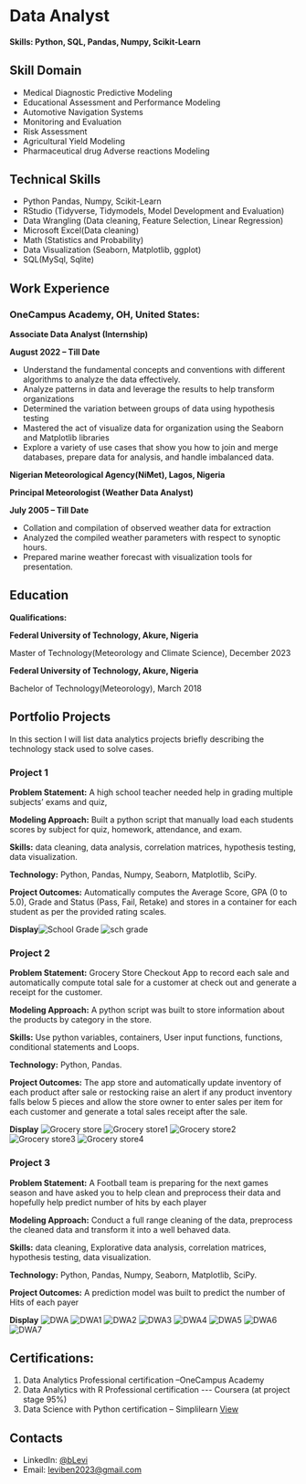 # Data Analyst

#### Skills: Python, SQL, Pandas, Numpy, Scikit-Learn

## Skill Domain
- Medical Diagnostic Predictive Modeling
- Educational Assessment and Performance Modeling
- Automotive Navigation Systems
- Monitoring and Evaluation
- Risk Assessment
- Agricultural Yield Modeling
- Pharmaceutical drug Adverse reactions Modeling

## Technical Skills
- Python Pandas, Numpy, Scikit-Learn
- RStudio (Tidyverse, Tidymodels, Model Development and Evaluation) 
- Data Wrangling (Data cleaning, Feature Selection, Linear Regression)
- Microsoft Excel(Data cleaning)
- Math (Statistics and Probability)
- Data Visualization (Seaborn, Matplotlib, ggplot)
- SQL(MySql, Sqlite)

## Work Experience

### OneCampus Academy, OH, United States:

**Associate Data Analyst (Internship)**

**August 2022 – Till Date**
- Understand the fundamental concepts and conventions with different algorithms to analyze the data effectively.
- Analyze patterns in data and leverage the results to help transform organizations
- Determined the variation between groups of data using hypothesis testing
- Mastered the act of visualize data for organization using the Seaborn and Matplotlib libraries
- Explore a variety of use cases that show you how to join and merge databases, prepare data for analysis, and handle imbalanced data.

**Nigerian Meteorological Agency(NiMet), Lagos, Nigeria**

**Principal Meteorologist (Weather Data Analyst)**

**July 2005 – Till Date**
-	Collation and compilation of observed weather data for extraction
-	Analyzed the compiled weather parameters with respect to synoptic hours.
-	Prepared marine weather forecast with visualization tools for presentation.

## Education 

**Qualifications:**

**Federal University of Technology, Akure, Nigeria**

Master of Technology(Meteorology and Climate Science),
December 2023

**Federal University of Technology, Akure, Nigeria**

Bachelor of Technology(Meteorology),
March 2018


## Portfolio Projects

In this section I will list data analytics projects briefly describing the technology stack used to solve cases.

### Project 1

**Problem Statement:** 
A high school teacher needed help in grading multiple subjects’ exams and quiz,

**Modeling Approach:** 
Built a python script that manually load each students scores by subject for quiz, homework, attendance, and exam.

**Skills:** data cleaning, data analysis, correlation matrices, hypothesis testing, data visualization.

**Technology:** Python, Pandas, Numpy, Seaborn, Matplotlib, SciPy.

**Project Outcomes:**
Automatically computes the Average Score, GPA (0 to 5.0), Grade and Status (Pass, Fail, Retake) and stores in a container for each student as per the provided rating scales.

**Display**![School Grade](https://github.com/Blab2023/DataAnalyst/assets/122015022/3e659e00-3838-4692-9c13-a0a43294a8c7)
           ![sch grade](https://github.com/Blab2023/DataAnalyst/assets/122015022/127e351e-9525-4853-a1f2-233e3e6f9172)


### Project 2

**Problem Statement:**
Grocery Store Checkout App to record each sale and automatically compute total sale for a customer at check out and generate a receipt for the customer.

**Modeling Approach:** 
A python script was built to store information about the products by category in the store.

**Skills:** Use python variables, containers, User input functions, functions, conditional statements and Loops.

**Technology:** Python, Pandas.

**Project Outcomes:** The app store and automatically update inventory of each product after sale or restocking raise an alert if any product inventory falls below 5 pieces and allow the store owner to enter sales per item for each customer and generate a total sales receipt after the sale.

**Display**
![Grocery store](https://github.com/Blab2023/DataAnalyst/assets/122015022/4823bdbe-c67e-49f3-a603-4b60666b1ef6)
![Grocery store1](https://github.com/Blab2023/DataAnalyst/assets/122015022/29c64102-79e6-4adf-9842-811457e6a414)
![Grocery store2](https://github.com/Blab2023/DataAnalyst/assets/122015022/fdda51d8-3af2-423f-b242-fff55a22ea9b)
![Grocery store3](https://github.com/Blab2023/DataAnalyst/assets/122015022/c2cbdc8f-fb72-4417-9e21-830527437bbd)
![Grocery store4](https://github.com/Blab2023/DataAnalyst/assets/122015022/d202ffd8-defa-49de-92e1-8d9181c7703e)




### Project 3

**Problem Statement:** 
A Football team is preparing for the next games season and have asked you to help clean and preprocess their data and hopefully help predict number of hits by each player

**Modeling Approach:** 
Conduct a full range cleaning of the data, preprocess the cleaned data and transform it into a well behaved data.

**Skills:** data cleaning, Explorative data analysis, correlation matrices, hypothesis testing, data visualization.

**Technology:** Python, Pandas, Numpy, Seaborn, Matplotlib, SciPy.

**Project Outcomes:** A prediction model was built to predict the number of Hits of each payer

**Display**
![DWA](https://github.com/Blab2023/DataAnalyst/assets/122015022/77a7ca22-9acf-425d-9a5a-1fa020ba675d)
![DWA1](https://github.com/Blab2023/DataAnalyst/assets/122015022/3bcfbe25-16d1-4151-943f-5b4a013982d2)
![DWA2](https://github.com/Blab2023/DataAnalyst/assets/122015022/14edf0b1-c652-4cd5-8e3c-1df01390ab91)
![DWA3](https://github.com/Blab2023/DataAnalyst/assets/122015022/71c031ba-73de-47f0-8b84-95f1e0b9c12f)
![DWA4](https://github.com/Blab2023/DataAnalyst/assets/122015022/6fb5c494-0bb6-4457-8a02-a194baa70450)
![DWA5](https://github.com/Blab2023/DataAnalyst/assets/122015022/b29e2558-1a6f-439a-87f3-885f7e6f0c23)
![DWA6](https://github.com/Blab2023/DataAnalyst/assets/122015022/59142b87-46f9-4b3a-a788-8d7a85d83d89)
![DWA7](https://github.com/Blab2023/DataAnalyst/assets/122015022/07b536d4-9bcc-4969-b1a8-628ddd89d66c)



## Certifications:
1.	Data Analytics Professional certification –OneCampus Academy
2.	Data Analytics with R Professional certification --- Coursera (at project stage 95%)
3.	Data Science with Python certification – Simplilearn [View](https://simpli-web.app.link/e/r3jDHJnnNCb)


## Contacts
- LinkedIn: [@bLevi](https://www.linkedin.com/in/benson-levi-9867146b/)
- Email: leviben2023@gmail.com

